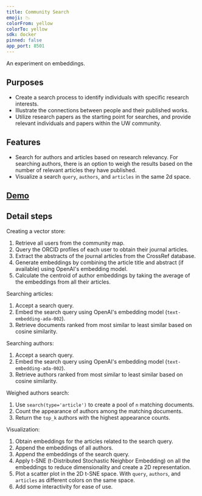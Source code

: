 ```yaml
---
title: Community Search
emoji: 📉
colorFrom: yellow
colorTo: yellow
sdk: docker
pinned: false
app_port: 8501
---
```


An experiment on embeddings.

## Purposes

- Create a search process to identify individuals with specific research interests.
- Illustrate the connections between people and their published works.
- Utilize research papers as the starting point for searches, and provide relevant individuals and papers within the UW community.

## Features

- Search for authors and articles based on research relevancy. For searching authors, there is an option to weigh the results based on the number of relevant articles they have published.
- Visualize a search `query`, `authors`, and `articles` in the same 2d space.

## [Demo](https://mbialo-community-search.hf.space/)

## Detail steps

Creating a vector store:

1. Retrieve all users from the community map.
1. Query the ORCID profiles of each user to obtain their journal articles.
1. Extract the abstracts of the journal articles from the CrossRef database.
1. Generate embeddings by combining the article title and abstract (if available) using OpenAI's embedding model.
1. Calculate the centroid of author embeddings by taking the average of the embeddings from all their articles.

Searching articles:

1. Accept a search query.
1. Embed the search query using OpenAI's embedding model (`text-embedding-ada-002`).
1. Retrieve documents ranked from most similar to least similar based on cosine similarity.

Searching authors:

1. Accept a search query.
1. Embed the search query using OpenAI's embedding model (`text-embedding-ada-002`).
1. Retrieve authors ranked from most similar to least similar based on cosine similarity.

Weighed authors search:

1. Use `search(type='article')` to create a pool of `n` matching documents.
1. Count the appearance of authors among the matching documents.
1. Return the `top_k` authors with the highest appearance counts.

Visualization:

1. Obtain embeddings for the articles related to the search query.
1. Append the embeddings of all authors.
1. Append the embeddings of the search query.
1. Apply t-SNE (t-Distributed Stochastic Neighbor Embedding) on all the embeddings to reduce dimensionality and create a 2D representation.
1. Plot a scatter plot in the 2D t-SNE space. With `query`, `authors`, and `articles` as different colors on the same space.
1. Add some interactivity for ease of use.
